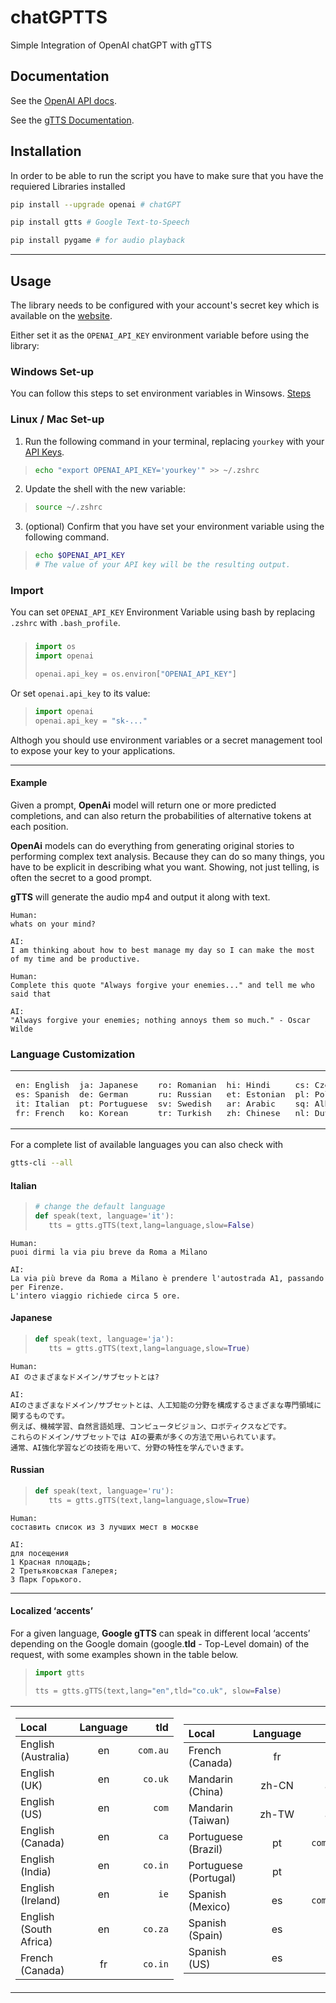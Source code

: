 # chatGPTTS

Simple Integration of OpenAI chatGPT with gTTS

## Documentation

See the [OpenAI API docs](https://beta.openai.com/docs/api-reference?lang=python).

See the [gTTS Documentation](https://gtts.readthedocs.io/en/latest/).

## Installation

In order to be able to run the script you have to make sure that you have the requiered Libraries installed

```sh
pip install --upgrade openai # chatGPT 
```
```sh
pip install gtts # Google Text-to-Speech
```
```sh
pip install pygame # for audio playback
```
- - - -
## Usage
The library needs to be configured with your account's secret key which is available on the [website](https://beta.openai.com/account/api-keys). 

Either set it as the `OPENAI_API_KEY` environment variable before using the library:
### Windows Set-up

You can follow this steps to set environment variables in Winsows. [Steps](https://phoenixnap.com/kb/windows-set-environment-variable)

### Linux / Mac Set-up

1. Run the following command in your terminal, replacing `yourkey` with your [API Keys](https://beta.openai.com/account/api-keys).
>```bash
>echo "export OPENAI_API_KEY='yourkey'" >> ~/.zshrc
>```
2. Update the shell with the new variable:
>```bash
>source ~/.zshrc
>```
3. (optional) Confirm that you have set your environment variable using the following command. 
>```bash
>echo $OPENAI_API_KEY
># The value of your API key will be the resulting output.
>```

### Import

You can set `OPENAI_API_KEY` Environment Variable using bash
by replacing `.zshrc` with `.bash_profile`.

###

>```python
>import os
>import openai
>
>openai.api_key = os.environ["OPENAI_API_KEY"]
>```

Or set `openai.api_key` to its value:

>```python
>import openai
>openai.api_key = "sk-..."
>```

Althogh you should use environment variables or a secret management tool to expose your key to your applications.

- - - -

#### Example
Given a prompt, **OpenAi** model will return one or more predicted completions, and can also return the probabilities of alternative tokens at each position. 

**OpenAi** models can do everything from generating original stories to performing complex text analysis. 
Because they can do so many things, you have to be explicit in describing what you want. Showing, not just telling, is often the secret to a good prompt.

**gTTS** will generate the audio mp4 and output it along with text. 

 
```
Human:
whats on your mind?

AI: 
I am thinking about how to best manage my day so I can make the most of my time and be productive.
```
```
Human:
Complete this quote "Always forgive your enemies..." and tell me who said that

AI: 
"Always forgive your enemies; nothing annoys them so much." - Oscar Wilde
```

### Language Customization

<table><td><pre>
en: English
es: Spanish
it: Italian
fr: French
</pre></td><td><pre>
ja: Japanese
de: German
pt: Portuguese
ko: Korean
</pre></td><td><pre>
ro: Romanian
ru: Russian
sv: Swedish
tr: Turkish
</pre></td><td><pre>
hi: Hindi
et: Estonian
ar: Arabic
zh: Chinese
</pre></td><td><pre>
cs: Czech
pl: Polish
sq: Albanian
nl: Dutch
</pre></td></table>

For a complete list of available languages you can also check with
```sh
gtts-cli --all
```

#### Italian
>```python
># change the default language 
>def speak(text, language='it'):
>    tts = gtts.gTTS(text,lang=language,slow=False)
>```
```
Human:
puoi dirmi la via piu breve da Roma a Milano

AI: 
La via più breve da Roma a Milano è prendere l'autostrada A1, passando per Firenze.
L'intero viaggio richiede circa 5 ore.
```
#### Japanese
>```python
>def speak(text, language='ja'):
>    tts = gtts.gTTS(text,lang=language,slow=True)
>```
```
Human:
AI のさまざまなドメイン/サブセットとは?

AI: 
AIのさまざまなドメイン/サブセットとは、人工知能の分野を構成するさまざまな専門領域に関するものです。
例えば、機械学習、自然言語処理、コンピュータビジョン、ロボティクスなどです。
これらのドメイン/サブセットでは AIの要素が多くの方法で用いられています。
通常、AI強化学習などの技術を用いて、分野の特性を学んでいきます。
```
#### Russian
>```python
>def speak(text, language='ru'):
>    tts = gtts.gTTS(text,lang=language,slow=True)
>```
```
Human:
составить список из 3 лучших мест в москве

AI:
для посещения
1 Красная площадь;
2 Третьяковская Галерея;
3 Парк Горького.
```

- - - -

#### Localized ‘accents’

For a given language, **Google gTTS** can speak in different local ‘accents’ depending on the Google domain (google.**tld** - Top-Level domain) of the request, with some examples shown in the table below.

>```python
>import gtts
>
>tts = gtts.gTTS(text,lang="en",tld="co.uk", slow=False)
>```

<table><td>

| **Local**                 | **Language** | **tld**              |
| :------------------------ | :----------: | -------------------: |
| English (Australia)       | en           | `com.au`             |
| English (UK)              | en           | `co.uk`              |
| English (US)              | en           | `com`                |
| English (Canada)          | en           | `ca`                 |
| English (India)           | en           | `co.in`              |
| English (Ireland)         | en           | `ie`                 |
| English (South Africa)    | en           | `co.za`              |
| French (Canada)           | fr           | `co.in`              |
</td><td>

| **Local**                 | **Language** | **tld**              |
| :------------------------ | :----------: | -------------------: |
| French (Canada)           | fr           | `fr`                 |
| Mandarin (China)          | zh-CN        | any                  |
| Mandarin (Taiwan)         | zh-TW        | any                  |
| Portuguese (Brazil)       | pt           | `com.br`             |
| Portuguese (Portugal)     | pt           | `pt`                 |
| Spanish (Mexico)          | es           | `com.mx`             |
| Spanish (Spain)           | es           | `es`                 |
| Spanish (US)              | es           | `com`                |
</td></table>
